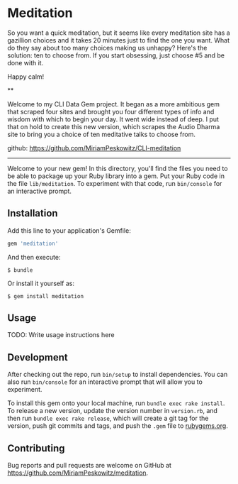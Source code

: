 # Meditation



So you want a quick meditation, but it seems like every meditation site has a gazillion choices and it takes 20 minutes just to find the one you want. What do they say about too many choices making us unhappy? Here's the solution: ten to choose from. If you start obsessing, just choose #5 and be done with it. 

Happy calm!

**

Welcome to my CLI Data Gem project. It began as a more ambitious gem that scraped four sites and brought you four different types of info and wisdom with which to begin your day. It went wide instead of deep. I put that on hold to create this new version, which scrapes the Audio Dharma site to bring you a choice of ten meditative talks to choose from.  

github: https://github.com/MiriamPeskowitz/CLI-meditation



***
Welcome to your new gem! In this directory, you'll find the files you need to be able to package up your Ruby library into a gem. Put your Ruby code in the file `lib/meditation`. To experiment with that code, run `bin/console` for an interactive prompt.


## Installation

Add this line to your application's Gemfile:

```ruby
gem 'meditation'
```

And then execute:

    $ bundle

Or install it yourself as:

    $ gem install meditation

## Usage

TODO: Write usage instructions here

## Development

After checking out the repo, run `bin/setup` to install dependencies. You can also run `bin/console` for an interactive prompt that will allow you to experiment.

To install this gem onto your local machine, run `bundle exec rake install`. To release a new version, update the version number in `version.rb`, and then run `bundle exec rake release`, which will create a git tag for the version, push git commits and tags, and push the `.gem` file to [rubygems.org](https://rubygems.org).

## Contributing

Bug reports and pull requests are welcome on GitHub at https://github.com/MiriamPeskowitz/meditation.
